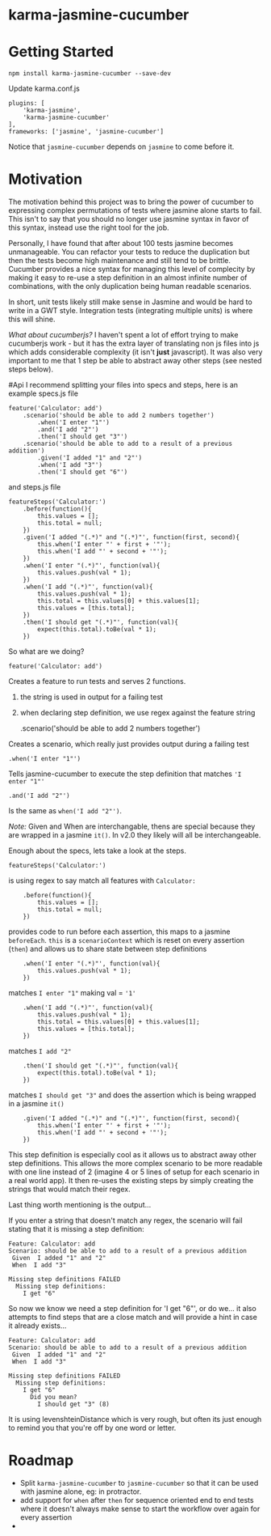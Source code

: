 karma-jasmine-cucumber
================

# Getting Started

	npm install karma-jasmine-cucumber --save-dev
	
Update karma.conf.js

	plugins: [
		'karma-jasmine',
		'karma-jasmine-cucumber'
	],
	frameworks: ['jasmine', 'jasmine-cucumber']
	
Notice that `jasmine-cucumber` depends on `jasmine` to come before it.

# Motivation
The motivation behind this project was to bring the power of cucumber to expressing complex permutations of tests where jasmine alone starts to fail. This isn't to say that you should no longer use jasmine syntax in favor of this syntax, instead use the right tool for the job. 

Personally, I have found that after about 100 tests jasmine becomes unmanageable. You can refactor your tests to reduce the duplication but then the tests become high maintenance and still tend to be brittle. Cucumber provides a nice syntax for managing this level of complecity by making it easy to re-use a step definition in an almost infinite number of combinations, with the only duplication being human readable scenarios. 

In short, unit tests likely still make sense in Jasmine and would be hard to write in a GWT style. Integration tests (integrating multiple units) is where this will shine. 

*What about cucumberjs?* I haven't spent a lot of effort trying to make cucumberjs work - but it has the extra layer of translating non js files into js which adds considerable complexity (it isn't **just** javascript). It was also very important to me that 1 step be able to abstract away other steps (see nested steps below).

#Api
I recommend splitting your files into specs and steps, here is an example specs.js file

	feature('Calculator: add')
	    .scenario('should be able to add 2 numbers together')
    	    .when('I enter "1"')
        	.and('I add "2"')
	        .then('I should get "3"')
    	.scenario('should be able to add to a result of a previous addition')
        	.given('I added "1" and "2"')
	        .when('I add "3"')
    	    .then('I should get "6"')
    	    
and steps.js file
	
	featureSteps('Calculator:')
	    .before(function(){
    	    this.values = [];
        	this.total = null;
	    })
    	.given('I added "(.*)" and "(.*)"', function(first, second){
        	this.when('I enter "' + first + '"');
	        this.when('I add "' + second + '"');
    	})
	    .when('I enter "(.*)"', function(val){
    	    this.values.push(val * 1);
	    })
    	.when('I add "(.*)"', function(val){
        	this.values.push(val * 1);
	        this.total = this.values[0] + this.values[1];
    	    this.values = [this.total];
	    })
    	.then('I should get "(.*)"', function(val){
        	expect(this.total).toBe(val * 1);
	    })


So what are we doing?

	feature('Calculator: add')
	
Creates a feature to run tests and serves 2 functions. 
1) the string is used in output for a failing test
2) when declaring step definition, we use regex against the feature string

	.scenario('should be able to add 2 numbers together')
	
Creates a scenario, which really just provides output during a failing test

	.when('I enter "1"')
	
Tells jasmine-cucumber to execute the step definition that matches `'I enter "1"'`

	.and('I add "2"')
	
Is the same as `when('I add "2"')`. 

*Note:* Given and When are interchangable, thens are special because they are wrapped in a jasmine `it()`. In v2.0 they likely will all be interchangeable. 

Enough about the specs, lets take a look at the steps. 

	featureSteps('Calculator:')
	
is using regex to say match all features with `Calculator:`

	    .before(function(){
    	    this.values = [];
        	this.total = null;
	    })
	   
provides code to run before each assertion, this maps to a jasmine `beforeEach`. `this` is a `scenarioContext` which is reset on every assertion (`then`) and allows us to share state between step definitions
 
	    .when('I enter "(.*)"', function(val){
    	    this.values.push(val * 1);
	    })
	    
matches `I enter "1"` making val = `'1'` 
	    
    	.when('I add "(.*)"', function(val){
        	this.values.push(val * 1);
	        this.total = this.values[0] + this.values[1];
    	    this.values = [this.total];
	    })
	    
matches `I add "2"` 
	    
    	.then('I should get "(.*)"', function(val){
        	expect(this.total).toBe(val * 1);
	    })

matches `I should get "3"` and does the assertion which is being wrapped in a jasmine `it()`
	    
		.given('I added "(.*)" and "(.*)"', function(first, second){
        	this.when('I enter "' + first + '"');
	        this.when('I add "' + second + '"');
    	})
    	
This step definition is especially cool as it allows us to abstract away other step definitions. This allows the more complex scenario to be more readable with one line instead of 2 (imagine 4 or 5 lines of setup for each scenario in a real world app). It then re-uses the existing steps by simply creating the strings that would match their regex. 

Last thing worth mentioning is the output… 

If you enter a string that doesn't match any regex, the scenario will fail stating that it is missing a step definition: 

	Feature: Calculator: add
    Scenario: should be able to add to a result of a previous addition
     Given  I added "1" and "2"
     When  I add "3"

    Missing step definitions FAILED
      Missing step definitions:
        I get "6"
        
So now we know we need a step definition for 'I get "6"', or do we… it also attempts to find steps that are a close match and will provide a hint in case it already exists… 

    Feature: Calculator: add
    Scenario: should be able to add to a result of a previous addition
     Given  I added "1" and "2"
     When  I add "3"

    Missing step definitions FAILED
      Missing step definitions:
        I get "6"
          Did you mean?
            I should get "3" (8)
            
It is using levenshteinDistance which is very rough, but often its just enough to remind you that you're off by one word or letter. 

# Roadmap
* Split `karma-jasmine-cucumber` to `jasmine-cucumber` so that it can be used with jasmine alone, eg: in protractor. 
* add support for `when` after `then` for sequence oriented end to end tests where it doesn't always make sense to start the workflow over again for every assertion
* 

	
